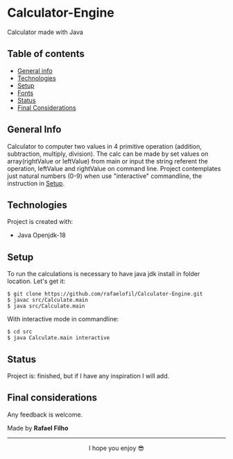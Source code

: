 # Calculator-Engine
Calculator made with Java

## Table of contents
* [General info](#general-info)
* [Technologies](#technologies)
* [Setup](#setup)
* [Fonts](#fonts)
* [Status](#status)
* [Final Considerations](#final-considerations)

## General Info
 Calculator to computer two values in 4 primitive operation (addition, subtraction, multiply, division). The calc 
 can be made by set values on array(rightValue or leftValue) from main or input the string referent the operation, leftValue and rightValue
 on command line.
 Project contemplates just natural numbers (0-9) when use "interactive" commandline, the instruction in [Setup](#setup).
 
## Technologies
Project is created with:

* Java Openjdk-18

## Setup
To run the calculations is necessary to have java jdk install in folder location. Let's get it: 

```
$ git clone https://github.com/rafaelofil/Calculator-Engine.git
$ javac src/Calculate.main
$ java src/Calculate.main
```

With interactive mode in commandline:


```
$ cd src
$ java Calculate.main interactive
```

## Status

Project is: finished, but if I have any inspiration I will add. 

## Final considerations

Any feedback is welcome.

Made by <b>Rafael Filho</b>

<hr>
<p align="center"> I hope you enjoy 😎</p>
